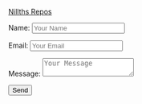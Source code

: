 [Nillths Repos](https://github.com/Nillth)


<body>

<form  action="http://formspree.io/marc@nillth.com"  method="post">

Name: <input  type="text"  name="Name"  placeholder="Your Name">

Email: <input  type="email"  name="_replyto"  placeholder="Your Email">

Message: <textarea  name="message"  placeholder="Your Message"></textarea>

<input  type="submit"  value="Send"/>

<input  type="hidden"  name="_subject"  Value="Submitted from Nillth.net"/>

</form>

</body>
<!--stackedit_data:
eyJoaXN0b3J5IjpbLTEzOTk1OTIzOTYsMzcyMzk4ODcyLDE4Mz
M3Mzc2NDUsLTc3OTY0Mjg2NCwtMjQwNzQzOTE5XX0=
-->